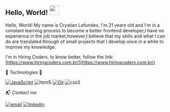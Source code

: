 ## Hello, World! <img src="https://raw.githubusercontent.com/MartinHeinz/MartinHeinz/master/wave.gif" width="30px">

Hello, World! My name is Crystian Lefundes, I'm 21 years old and I'm in a constant learning process to become a better frontend developer,I have no experience in the job market,however,I believe that my skills and what I can do are translated through of small projects that I develop once in a while to improve my knowledge.


I'm in Hiring Coders, to know better, follow the link: [https://www.hiringcoders.com.br/](https://www.hiringcoders.com.br/)
  
🔨 *Technologies* 🔧  

[![JavaScript](https://img.shields.io/badge/JavaScript-F7DF1E?style=for-the-badge&logo=javascript&logoColor=black)](https://developer.mozilla.org/pt-BR/docs/Web/JavaScript)
![html5](https://img.shields.io/badge/HTML5-E34F26?style=for-the-badge&logo=html5&logoColor=white)
[![Git](https://img.shields.io/badge/Git-F05032?style=for-the-badge&logo=git&logoColor=white)](https://git-scm.com/)
![css3](https://img.shields.io/badge/CSS3-1572B6?style=for-the-badge&logo=css3&logoColor=white)  


📬 *Contact me*

[![email](https://img.shields.io/badge/Gmail-D14836?style=for-the-badge&logo=gmail&logoColor=white)](mailto:crystian.lf@gmail.com)
[![linkedin](https://img.shields.io/badge/LinkedIn-0077B5?style=for-the-badge&logo=linkedin&logoColor=white)](https://www.linkedin.com/in/crystian-lefundes/)
